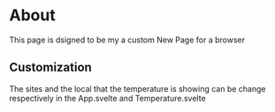 # About

This page is dsigned to be my a custom New Page for a browser

## Customization

The sites and the local that the temperature is showing can be change respectively in the App.svelte and Temperature.svelte
